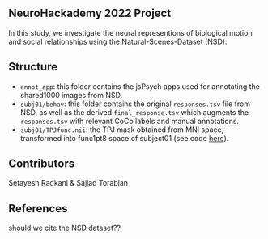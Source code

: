 ## NeuroHackademy 2022 Project
In this study, we investigate the neural representions of biological motion and social relationships using the Natural-Scenes-Dataset (NSD).

## Structure
- `annot_app`: this folder contains the jsPsych apps used for annotating the shared1000 images from NSD. 
- `subj01/behav`: this folder contains the original `responses.tsv` file from NSD, as well as the derived `final_response.tsv` which augments the `responses.tsv` with relevant CoCo labels and manual annotations.
- `subj01/TPJfunc.nii`: the TPJ mask obtained from MNI space, transformed into func1pt8 space of subject01 (see code [here](./transform.ipynb)). 



## Contributors
Setayesh Radkani & Sajjad Torabian

## References
should we cite the NSD dataset??

